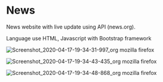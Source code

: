 # News
News website with live update using API (news.org). 

Language use HTML, Javascript with Bootstrap framework



![Screenshot_2020-04-17-19-34-31-997_org mozilla firefox](https://user-images.githubusercontent.com/20868746/79578042-4ca47800-80e3-11ea-93e0-c1293e168d56.jpg)


![Screenshot_2020-04-17-19-34-43-435_org mozilla firefox](https://user-images.githubusercontent.com/20868746/79578172-7eb5da00-80e3-11ea-8632-abf8772ec371.jpg)


![Screenshot_2020-04-17-19-34-48-868_org mozilla firefox](https://user-images.githubusercontent.com/20868746/79578213-8d03f600-80e3-11ea-939e-9eed10e820a4.jpg)
